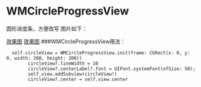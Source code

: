 # WMCircleProgressView
圆形进度条，方便改写
图片如下：

[效果图](https://github.com/WMSmile/WMCircleProgressView/tree/master/Screenshots/circle.png)
[效果图](https://github.com/WMSmile/WMCircleProgressView/tree/master/Screenshots/circle.gif)
###WMCircleProgressView用法：
```
  self.circleView = WMCircleProgressView.init(frame: CGRect(x: 0, y: 0, width: 200, height: 200))
        circleView?.lineWidth = 10
        circleView?.centerLabel?.font = UIFont.systemFont(ofSize: 50);
        self.view.addSubview(circleView!)
        circleView?.center = self.view.center

```